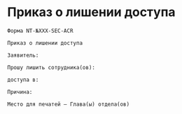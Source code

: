 # Приказ о лишении доступа

`Форма NT-№XXX-SEC-ACR`

`Приказ о лишении доступа`

`Заявитель:`

`Прошу лишить сотрудника(ов):`

`доступа в:`

`Причина:`

`Место для печатей – Глава(ы) отдела(ов)`
